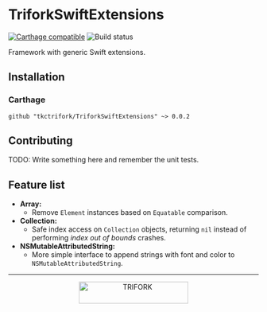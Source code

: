 # TriforkSwiftExtensions

[![Carthage compatible](https://img.shields.io/badge/Carthage-compatible-4BC51D.svg?style=flat)](https://github.com/Carthage/Carthage)
![Build status](https://api.travis-ci.org/tkctrifork/TriforkSwiftExtensions.svg?branch=master)

Framework with generic Swift extensions.

## Installation
### Carthage
```
github "tkctrifork/TriforkSwiftExtensions" ~> 0.0.2
```


## Contributing
TODO: Write something here and remember the unit tests.


## Feature list

- **Array:**
  - Remove `Element` instances based on `Equatable` comparison.
- **Collection:**
  - Safe index access on `Collection` objects, returning `nil` instead of performing *index out of bounds* crashes.
- **NSMutableAttributedString:**
  - More simple interface to append strings with font and color to `NSMutableAttributedString`.

---

<p align="center">
  <img width="220" height="44" src="http://trifork.com/wp-content/uploads/2016/05/logo_trifork.png" alt="TRIFORK">
</p>
